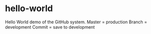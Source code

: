 # hello-world
Hello World demo of the GitHub system.
Master = production
Branch = development
Commit = save to development
